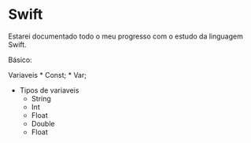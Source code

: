 # Swift

Estarei documentado todo o meu progresso  com o estudo da linguagem Swift.

Básico:

Variaveis
    * Const;
    * Var;
  
- Tipos de variaveis
    * String
    * Int
    * Float
    * Double
    * Float


